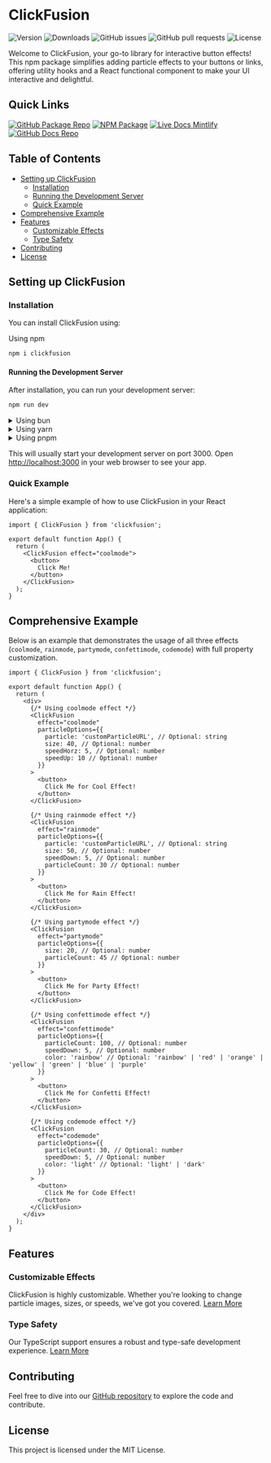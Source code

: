 # ClickFusion
![Version](https://img.shields.io/github/package-json/v/BankkRoll/ClickFusion)
![Downloads](https://img.shields.io/npm/dt/clickfusion)
![GitHub issues](https://img.shields.io/github/issues/BankkRoll/ClickFusion)
![GitHub pull requests](https://img.shields.io/github/issues-pr/BankkRoll/ClickFusion)
![License](https://img.shields.io/npm/l/clickfusion)

Welcome to ClickFusion, your go-to library for interactive button effects! This npm package simplifies adding particle effects to your buttons or links, offering utility hooks and a React functional component to make your UI interactive and delightful.

## Quick Links

[![GitHub Package Repo](https://img.shields.io/badge/GitHub%20Package-ClickFusion-blue)](https://github.com/BankkRoll/ClickFusion)
[![NPM Package](https://img.shields.io/badge/NPM%20Package-ClickFusion-blue)](https://www.npmjs.com/package/clickfusion)
[![Live Docs Mintlify](https://img.shields.io/badge/Live%20Docs-ClickFusion-blue)](https://clickfusion.mintlify.app/)
[![GitHub Docs Repo](https://img.shields.io/badge/GitHub%20Docs-ClickFusion-blue)](https://github.com/BankkRoll/ClickFusion-docs)


## Table of Contents

- [Setting up ClickFusion](#setting-up-clickfusion)
  - [Installation](#installation)
  - [Running the Development Server](#running-the-development-server)
  - [Quick Example](#quick-example)
- [Comprehensive Example](#comprehensive-example)
- [Features](#features)
  - [Customizable Effects](#customizable-effects)
  - [Type Safety](#type-safety)
- [Contributing](#contributing)
- [License](#license)

## Setting up ClickFusion

### Installation

You can install ClickFusion using:

  Using npm
  
  ```bash
  npm i clickfusion
  ```
  
  #### Running the Development Server
  After installation, you can run your development server:
  
  ```bash
  npm run dev
  ```
  

<details>
  <summary>Using bun</summary>
  
  ```bash
  bun add clickfusion
  ```
  
  #### Running the Development Server
  After installation, you can run your development server:
  
  ```bash
  bun run dev
  ```
  
</details>

<details>
  <summary>Using yarn</summary>
  
  ```bash
  yarn add clickfusion
  ```
  
  #### Running the Development Server
  After installation, you can run your development server:
  
  ```bash
  yarn dev
  ```
  
</details>

<details>
  <summary>Using pnpm</summary>
  
  ```bash
  pnpm add clickfusion
  ```
  
  #### Running the Development Server
  After installation, you can run your development server:
  
  ```bash
  pnpm dev
  ```
  
</details>

This will usually start your development server on port 3000. Open [http://localhost:3000](http://localhost:3000) in your web browser to see your app.

### Quick Example

Here's a simple example of how to use ClickFusion in your React application:

```tsx
import { ClickFusion } from 'clickfusion';

export default function App() {
  return (
    <ClickFusion effect="coolmode">
      <button>
        Click Me!
      </button>
    </ClickFusion>
  );
}
```

## Comprehensive Example

Below is an example that demonstrates the usage of all three effects (`coolmode`, `rainmode`, `partymode`, `confettimode`, `codemode`) with full property customization.

```tsx
import { ClickFusion } from 'clickfusion';

export default function App() {
  return (
    <div>
      {/* Using coolmode effect */}
      <ClickFusion 
        effect="coolmode"
        particleOptions={{
          particle: 'customParticleURL', // Optional: string
          size: 40, // Optional: number
          speedHorz: 5, // Optional: number
          speedUp: 10 // Optional: number
        }}
      >
        <button>
          Click Me for Cool Effect!
        </button>
      </ClickFusion>
      
      {/* Using rainmode effect */}
      <ClickFusion
        effect="rainmode"
        particleOptions={{
          particle: 'customParticleURL', // Optional: string
          size: 50, // Optional: number
          speedDown: 5, // Optional: number
          particleCount: 30 // Optional: number
        }}
      >
        <button>
          Click Me for Rain Effect!
        </button>
      </ClickFusion>
      
      {/* Using partymode effect */}
      <ClickFusion
        effect="partymode"
        particleOptions={{
          size: 20, // Optional: number
          particleCount: 45 // Optional: number
        }}
      >
        <button>
          Click Me for Party Effect!
        </button>
      </ClickFusion>

      {/* Using confettimode effect */}
      <ClickFusion 
        effect="confettimode"
        particleOptions={{
          particleCount: 100, // Optional: number
          speedDown: 5, // Optional: number
          color: 'rainbow' // Optional: 'rainbow' | 'red' | 'orange' | 'yellow' | 'green' | 'blue' | 'purple'
        }}
      >
        <button>
          Click Me for Confetti Effect!
        </button>
      </ClickFusion>

      {/* Using codemode effect */}
      <ClickFusion 
        effect="codemode"
        particleOptions={{
          particleCount: 30, // Optional: number
          speedDown: 5, // Optional: number
          color: 'light' // Optional: 'light' | 'dark'
        }}
      >
        <button>
          Click Me for Code Effect!
        </button>
      </ClickFusion>
    </div>
  );
}
```

## Features

### Customizable Effects

ClickFusion is highly customizable. Whether you're looking to change particle images, sizes, or speeds, we've got you covered. [Learn More](https://clickfusion.mintlify.app/essentials/customEffects)

### Type Safety

Our TypeScript support ensures a robust and type-safe development experience. [Learn More](././src/types.d.ts)

## Contributing

Feel free to dive into our [GitHub repository](https://github.com/BankkRoll/ClickFusion) to explore the code and contribute.

## License

This project is licensed under the MIT License.
